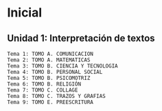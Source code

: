 # Inicial

## Unidad 1: Interpretación de textos
    Tema 1: TOMO A. COMUNICACION
    Tema 2: TOMO A. MATEMATICAS
    Tema 3: TOMO B. CIENCIA Y TECNOLOGIA
    Tema 4: TOMO B. PERSONAL SOCIAL
    Tema 5: TOMO B. PSICOMOTRIZ
    Tema 6: TOMO B. RELIGIÓN
    Tema 7: TOMO C. COLLAGE
    Tema 8: TOMO C. TRAZOS Y GRAFIAS
    Tema 9: TOMO E. PREESCRITURA